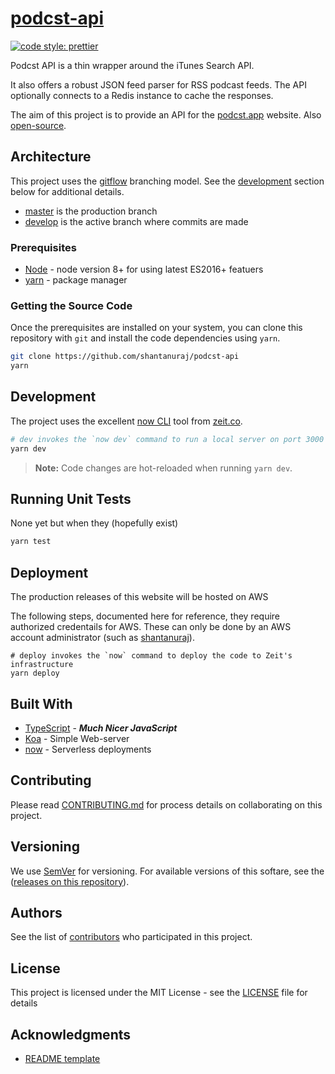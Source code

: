 # [podcst-api](https://data.podcst.app)

[![code style: prettier](https://img.shields.io/badge/code_style-prettier-ff69b4.svg)](https://github.com/prettier/prettier)

Podcst API is a thin wrapper around the iTunes Search API.

It also offers a robust JSON feed parser for RSS podcast feeds.
The API optionally connects to a Redis instance to cache the responses.

The aim of this project is to provide an API for the [podcst.app](https://podcst.app) website.
Also [open-source](https://github.com/shantanuraj/podcst-web).

## Architecture

This project uses the [gitflow](https://github.com/nvie/gitflow) branching model.
See the [development](#development) section below for additional details.

- [master](https://github.com/shantanuraj/podcst-api/tree/master) is the production branch
- [develop](https://github.com/shantanuraj/podcst-api/tree/develop) is the active branch where commits are made

### Prerequisites

* [Node](https://nodejs.org/)   - node version 8+ for using latest ES2016+ featuers
* [yarn](https://yarnpkg.com/)  - package manager

### Getting the Source Code

Once the prerequisites are installed on your system, you can clone this repository with `git` and install the code dependencies using `yarn`.

```bash
git clone https://github.com/shantanuraj/podcst-api
yarn
```

## Development

The project uses the excellent [now CLI](https://github.com/zeit/now-cli) tool from [zeit.co](https://zeit.co).

```bash
# dev invokes the `now dev` command to run a local server on port 3000
yarn dev
```

> **Note:** Code changes are hot-reloaded when running `yarn dev`.

## Running Unit Tests

None yet but when they (hopefully exist)

```bash
yarn test
```

## Deployment

The production releases of this website will be hosted on AWS

The following steps, documented here for reference, they require authorized credentails for AWS.
These can only be done by an AWS account administrator (such as [shantanuraj](https://github.com/shantanuraj)).


```shell
# deploy invokes the `now` command to deploy the code to Zeit's infrastructure
yarn deploy
```

## Built With

* [TypeScript](https://www.typescriptlang.org/) - ***Much Nicer JavaScript***
* [Koa](https://koajs.com/) - Simple Web-server
* [now](https://zeit.co/now) - Serverless deployments

## Contributing

Please read [CONTRIBUTING.md](CONTRIBUTING.md) for process details on
collaborating on this project.

## Versioning

We use [SemVer](http://semver.org/) for versioning. For available versions of this softare, see the ([releases on this repository](https://github.com/shantanuraj/podcst-api/releases)).

## Authors

See the list of [contributors][Contributor List] who participated in this project.

[Contributor List]:https://github.com/shantanuraj/podcst-api/contributors

## License

This project is licensed under the MIT License - see the
[LICENSE](LICENSE.md) file for details

## Acknowledgments

* [README template](https://gist.github.com/PurpleBooth/109311bb0361f32d87a2)
